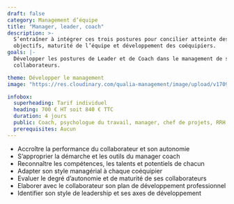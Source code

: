 ```yaml
---
draft: false
category: Management d’équipe
title: "Manager, leader, coach"
description: >-
  S’entraîner à intégrer ces trois postures pour concilier atteinte des
  objectifs, maturité de l’équipe et développement des coéquipiers.
goals: |-
  Développer les postures de Leader et de Coach dans le management de ses
  collaborateurs.

theme: Développer le management
image: "https://res.cloudinary.com/qualia-management/image/upload/v1709193921/flower_xtyxkp.jpg"

infobox:
  superheading: Tarif individuel
  heading: 700 € HT soit 840 € TTC
  duration: 4 jours
  public: Coach, psychologue du travail, manager, chef de projets, RRH, consultant
  prerequisites: Aucun
---
```


- Accroître la performance du collaborateur et son autonomie
- S’approprier la démarche et les outils du manager coach
- Reconnaître les compétences, les talents et potentiels de chacun
- Adapter son style managérial à chaque coéquipier
- Evaluer le degré d’autonomie et de maturité de ses collaborateurs
- Elaborer avec le collaborateur son plan de développement professionnel
- Identifier son style de leadership et ses axes de développement
